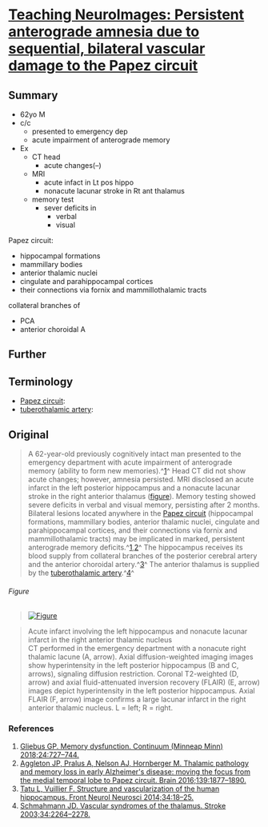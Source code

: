 <!--
Filename: 	2019-06-10_62M.md
Project: 	/Users/shume/Developer/physician/Neurol/TNI
Author: 	shumez <https://github.com/shumez>
Created: 	2019-06-11 13:55:7
Modified: 	2019-06-11 15:44:12
-----
Copyright (c) 2019 shumez
-->

# [Teaching NeuroImages: Persistent anterograde amnesia due to sequential, bilateral vascular damage to the Papez circuit][2019_DaffnerKirkR_deAlmeidaPedroL_PortoFábioHG]

## Summary

* 62yo M
* c/c
    * presented to emergency dep
    * acute impairment of anterograde memory 
* Ex
    * CT head
        * acute changes(–)
    * MRI
        * acute infact in Lt pos hippo
        * nonacute lacunar stroke in Rt ant thalamus
    * memory test
        * sever deficits in
            * verbal
            * visual

Papez circuit:

* hippocampal formations
* mammillary bodies
* anterior thalamic nuclei
* cingulate and parahippocampal cortices
* their connections via fornix and mammillothalamic tracts


collateral branches of 

* PCA
* anterior choroidal A

## Further

## Terminology

* [Papez circuit]: 
* [tuberothalamic artery]: 

## Original

> A 62-year-old previously cognitively intact man presented to the emergency department with acute impairment of anterograde memory (ability to form new memories).^[1]^ Head CT did not show acute changes; however, amnesia persisted. MRI disclosed an acute infarct in the left posterior hippocampus and a nonacute lacunar stroke in the right anterior thalamus ([figure](#figure)). Memory testing showed severe deficits in verbal and visual memory, persisting after 2 months. Bilateral lesions located anywhere in the [Papez circuit] (hippocampal formations, mammillary bodies, anterior thalamic nuclei, cingulate and parahippocampal cortices, and their connections via fornix and mammillothalamic tracts) may be implicated in marked, persistent anterograde memory deficits.^[1],[2]^ The hippocampus receives its blood supply from collateral branches of the posterior cerebral artery and the anterior choroidal artery.^[3]^ The anterior thalamus is supplied by the [tuberothalamic artery].^[4]^

###### Figure

> [![Figure][fig]][fig]

> Acute infarct involving the left hippocampus and nonacute lacunar infarct in the right anterior thalamic nucleus  
> CT performed in the emergency department with a nonacute right thalamic lacune (A, arrow). Axial diffusion-weighted imaging images show hyperintensity in the left posterior hippocampus (B and C, arrows), signaling diffusion restriction. Coronal T2-weighted (D, arrow) and axial fluid-attenuated inversion recovery (FLAIR) (E, arrow) images depict hyperintensity in the left posterior hippocampus. Axial FLAIR (F, arrow) image confirms a large lacunar infarct in the right anterior thalamic nucleus. L = left; R = right.


### References

1. [Gliebus GP. Memory dysfunction. Continuum (Minneap Minn) 2018;24:727–744.][1]
2. [Aggleton JP, Pralus A, Nelson AJ, Hornberger M. Thalamic pathology and memory loss in early Alzheimer's disease: moving the focus from the medial temporal lobe to Papez circuit. Brain 2016;139:1877–1890.][2]
03. [Tatu L, Vuillier F. Structure and vascularization of the human hippocampus. Front Neurol Neurosci 2014;34:18–25.][3]
04. [Schmahmann JD. Vascular syndromes of the thalamus. Stroke 2003;34:2264–2278.][4]

## 

<!-- ref -->
[2019_DaffnerKirkR_deAlmeidaPedroL_PortoFábioHG]: https://n.neurology.org/content/92/24/e2838

[1]: #
[2]: #
[3]: #
[4]: #

<!-- fig -->
[fig]: https://n.neurology.org/content/neurology/92/24/e2838/F1.medium.gif ""

<!-- term -->
[Papez circuit]: # ""
[tuberothalamic artery]: # ""